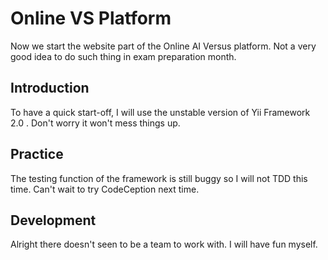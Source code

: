 Online VS Platform
================

Now we start the website part of the Online AI Versus platform. Not a very good idea to do such thing in exam preparation month.

Introduction
------------

To have a quick start-off, I will use the unstable version of Yii Framework 2.0 . Don't worry it won't mess things up.

Practice
------------

The testing function of the framework is still buggy so I will not TDD this time. Can't wait to try CodeCeption next time.

Development
-----------

Alright there doesn't seen to be a team to work with. I will have fun myself.

